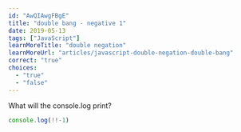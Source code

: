 ```yaml
---
id: "AwQIAwgFBgE"
title: "double bang - negative 1"
date: 2019-05-13
tags: ["JavaScript"]
learnMoreTitle: "double negation"
learnMoreUrl: "articles/javascript-double-negation-double-bang"
correct: "true"
choices:
  - "true"
  - "false"
---
```


What will the console.log print?

```js
console.log(!!-1)
```
